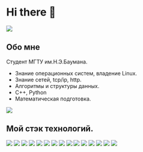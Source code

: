 # Hi there 👋   

![](https://user-images.githubusercontent.com/74038190/225813708-98b745f2-7d22-48cf-9150-083f1b00d6c9.gif)



## Обо мне   
Студент МГТУ им.Н.Э.Баумана. 
* Знание операционных систем, владение Linux.
* Знание сетей, tcp/ip, http.   
* Алгоритмы и структуры данных.
* С++, Python
* Математическая подготовка.

![](https://user-images.githubusercontent.com/74038190/212284136-03988914-d899-44b4-b1d9-4eeccf656e44.gif)   


## Мой стэк технологий.

<img src="https://img.shields.io/badge/C++-black?style=for-the-badge&logo=cplusplus&logoColor=3AAACF"/>  <img src="https://img.shields.io/badge/Python-black?style=for-the-badge&logo=python&logoColor=3AAACF"/>  <img src="https://img.shields.io/badge/GitHub-black?style=for-the-badge&logo=github&logoColor=3AAACF"/> <img src="https://img.shields.io/badge/Wireshark-black?style=for-the-badge&logo=wireshark&logoColor=3AAACF"/> <img src="https://img.shields.io/badge/Numpy-black?style=for-the-badge&logo=numpy&logoColor=3AAACF"/> <img src="https://img.shields.io/badge/Tensorflow-black?style=for-the-badge&logo=tensorflow&logoColor=3AAACF"/> <img src="https://img.shields.io/badge/MySQL-black?style=for-the-badge&logo=mysql&logoColor=3AAACF"/> <img src="https://img.shields.io/badge/Pandas-black?style=for-the-badge&logo=pandas&logoColor=3AAACF"/> <img src="https://img.shields.io/badge/Git-black?style=for-the-badge&logo=git&logoColor=3AAACF"/> <img src="https://img.shields.io/badge/Docker-black?style=for-the-badge&logo=docker&logoColor=3AAACF"/> <img src="https://img.shields.io/badge/Linux-black?style=for-the-badge&logo=linux&logoColor=3AAACF"/> <img src="https://img.shields.io/badge/Burp Suite-black?style=for-the-badge&logo=burpsuite&logoColor=3AAACF"/> <img src="https://img.shields.io/badge/Multisim-black?style=for-the-badge&logo=multisim&logoColor=3AAACF"/> <img src="https://img.shields.io/badge/Proteus-black?style=for-the-badge&logo=proteus&logoColor=3AAACF"/> <img src="https://img.shields.io/badge/VirtualBox-black?style=for-the-badge&logo=virtualbox&logoColor=3AAACF"/>   



<!--
**Fedorusita/Fedorusita** is a ✨ _special_ ✨ repository because its `README.md` (this file) appears on your GitHub profile.

Here are some ideas to get you started:

- 🔭 I’m currently working on ...
- 🌱 I’m currently learning ...
- 👯 I’m looking to collaborate on ...
- 🤔 I’m looking for help with ...
- 💬 Ask me about ...
- 📫 How to reach me: ...
- 😄 Pronouns: ...
- ⚡ Fun fact: ...
-->
